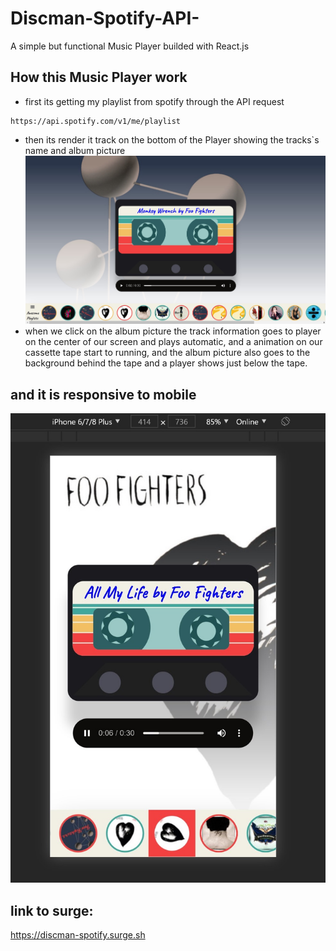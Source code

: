 # Discman-Spotify-API-
A simple but functional Music Player builded with React.js

## How this Music Player work
* first its getting my playlist from spotify through the API request
```
https://api.spotify.com/v1/me/playlist
```
* then its render it track on the bottom of the Player showing the tracks`s name and album picture
![home](home.jpg)
* when we click on the album picture the track information goes to player on the center of our screen and plays automatic, and a animation on our 
cassette tape start to running, and the album picture also goes to the background behind the tape and a player shows just below the tape.

## and it is responsive to mobile

![mobile](mobile.jpg)

## link to surge:

<https://discman-spotify.surge.sh>

